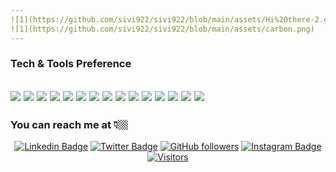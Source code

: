 ```yaml
---
![1](https://github.com/sivi922/sivi922/blob/main/assets/Hi%20there-2.gif)
![1](https://github.com/sivi922/sivi922/blob/main/assets/carbon.png)
---
```

### Tech & Tools Preference

<img src = "https://img.shields.io/badge/-HTML5-E34F26?style=flat&logo=html5&logoColor=white"> <img src = "https://img.shields.io/badge/-CSS3-1572B6?style=flat&logo=css3&logoColor=white">
<img src="https://img.shields.io/badge/-Bootstrap-563D7C?style=flat&logo=bootstrap&logoColor=white">
<img src="https://img.shields.io/badge/-JavaScript-eed718?style=flat&logo=javascript&logoColor=ffffff">
<img src="https://img.shields.io/badge/-Sass-cc6699?style=flat&logo=sass&logoColor=ffffff">
<img src="https://img.shields.io/badge/-React-000000?style=flat&logo=react&logoColor=00c8ff">
<img src="https://img.shields.io/badge/-MySQL-F29111?style=flat&logo=mysql&logoColor=FFFFFF">
<img src="https://img.shields.io/badge/-Express.js-787878?style=flat">
<img src="https://img.shields.io/badge/-Node.js-3C873A?style=flat&logo=Node.js&logoColor=white">
<img src="https://img.shields.io/badge/-Firebase-FFA611?style=flat&logo=firebase&logoColor=FFFFFF">
<img src="http://img.shields.io/badge/-Git-F1502F?style=flat&logo=git&logoColor=FFFFFF">
<img src="http://img.shields.io/badge/-Github-000000?style=flat&logo=github&logoColor=FFFFFF">
<img src="http://img.shields.io/badge/-VS%20Code-007ACC?style=flat&logo=visual%20studio%20code&logoColor=white">
<img src="http://img.shields.io/badge/-Heroku-430098?style=flat&logo=heroku&logoColor=white">
<img src="http://img.shields.io/badge/-Vercel-black?style=flat&logo=vercel&logoColor=white">
---
###                                           You can reach me at 👇🏼
<div align="center">

[![Linkedin Badge](https://img.shields.io/badge/-Silvio%20Marquez-blue?style=social&logo=Linkedin&logoColor=blue&link=https://www.linkedin.com/in/https://www.linkedin.com/in/silviomarquez-dev/)](https://www.linkedin.com/in/silviomarquez-dev/) [![Twitter Badge](http://img.shields.io/badge/-@SilvioMarqzOk-1ca0f1?style=social&logo=twitter&logoColor=blue&link=https://twitter.com/SilvioMarqzOk)](https://twitter.com/SilvioMarqzOk) [![GitHub followers](https://img.shields.io/github/followers/SilvioMarquez?label=Follow&style=social)](https://github.com/SilvioMarquez/?tab=follow)
[![Instagram Badge](https://img.shields.io/badge/-silviomarqz-blue?style=social&logo=Instagram&link=https://www.instagram.com/silviomarqz/)](https://www.instagram.com/silviomarqz/) [![Visitors](https://visitor-badge.glitch.me/badge?page_id=SilvioMarquez.visitor-badge)](https://github.com/SilvioMarquez) 

 </div>
